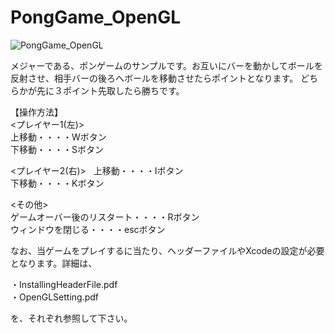 # PongGame_OpenGL

![PongGame_OpenGL](https://user-images.githubusercontent.com/9584187/28249206-ebb02adc-6a8b-11e7-8e73-f7099fa5b919.png)

メジャーである、ポンゲームのサンプルです。お互いにバーを動かしてボールを反射させ、相手バーの後ろへボールを移動させたらポイントとなります。
どちらかが先に３ポイント先取したら勝ちです。

【操作方法】  
<プレイヤー1(左)>  
上移動・・・・Wボタン  
下移動・・・・Sボタン  

<プレイヤー2(右)>  
上移動・・・・Iボタン  
下移動・・・・Kボタン  

<その他>  
ゲームオーバー後のリスタート・・・・Rボタン  
ウィンドウを閉じる・・・・escボタン  

なお、当ゲームをプレイするに当たり、ヘッダーファイルやXcodeの設定が必要となります。詳細は、  

・InstallingHeaderFile.pdf  
・OpenGLSetting.pdf  

を、それぞれ参照して下さい。
